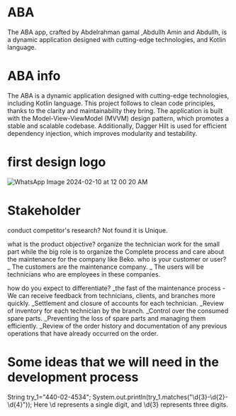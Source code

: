 # ABA
The ABA  app, crafted by Abdelrahman gamal ,Abdullh Amin and Abdullh, is a dynamic application designed with cutting-edge technologies, and Kotlin language.
# ABA info
The ABA is a dynamic application designed with cutting-edge technologies, including Kotlin language. This project follows to clean code principles, thanks to the clarity and maintainability they bring. The application is built with the Model-View-ViewModel (MVVM) design pattern, which promotes a stable and scalable codebase. Additionally, Dagger Hilt is used for efficient dependency injection, which improves modularity and testability.
# first design  logo 
![WhatsApp Image 2024-02-10 at 12 00 20 AM](https://github.com/ENG-AbdelrahmanGamal/ABA/assets/75239634/dfae692b-ce06-44ae-bf37-2d8faba32e6e)

# Stakeholder
conduct competitor's research?
Not found it is Unique.

what is the product objective?
organize the technician work for the small part while the big role is to organize the Complete process and care about the maintenance for the company like Beko.
who is your customer or user? 
_ The customers are the maintenance company.
_ The users will be technicians who are employees in these companies.

how do you expect to differentiate?
_the fast of the maintenance process
-We can receive feedback from technicians, clients, and branches more quickly.
_Settlement and closure of accounts for each technician.
_Review of inventory for each technician by the branch.
_Control over the consumed spare parts.
_Preventing the loss of spare parts and managing them efficiently.
_Review of the order history and documentation of any previous operations that have already occurred on the order.

# Some ideas that we will need in the development process
String try_1="440-02-4534";
System.out.println(try_1.matches("\\d{3}-\\d{2}-\\d{4}"));
    Here \\d represents a single digit, and \\d{3} represents three digits.
